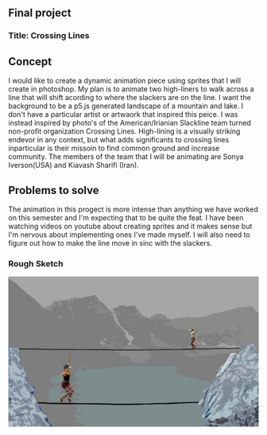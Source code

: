 
## Final project
### Title: Crossing Lines

## Concept
I would like to create a dynamic animation piece using sprites that I will create in photoshop. My plan is to animate two high-liners to walk across a line that will shift acording to where the slackers are on the line. I want the background to be a p5.js generated landscape of a mountain and lake.
I don't have a particular artist or artwaork that inspired this peice. I was instead inspired by photo's of the American/Irianian Slackline team turned non-profit organization Crossing Lines. High-lining is a visually striking endevor in any context, but what adds significants to crossing lines inparticular is their missoin to find common ground and increase community. The members of the team that I will be animating are Sonya Iverson(USA) and Kiavash Sharifi (Iran).

## Problems to solve
The animation in this progect is more intense than anything we have worked on this semester and I'm expecting that to be quite the feat. I have been watching videos on youtube about creating sprites and it makes sense but I'm nervous about implementing ones I've made myself. I will also need to figure out how to make the line move in sinc with the slackers.
### Rough Sketch
![Rough_sketch](Rough_sketch.jpg)
